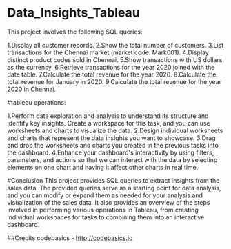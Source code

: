 # Data_Insights_Tableau

This project involves the following SQL queries:

1.Display all customer records.
2.Show the total number of customers.
3.List transactions for the Chennai market (market code: Mark001).
4.Display distinct product codes sold in Chennai.
5.Show transactions with US dollars as the currency.
6.Retrieve transactions for the year 2020 joined with the date table.
7.Calculate the total revenue for the year 2020.
8.Calculate the total revenue for January in 2020.
9.Calculate the total revenue for the year 2020 in Chennai.

#tableau operations:

1.Perform data exploration and analysis to understand its structure and identify key insights. Create a workspace for this task, and you can use worksheets and charts to visualize the data.
2.Design individual worksheets and charts that represent the data insights you want to showcase.
3.Drag and drop the worksheets and charts you created in the previous tasks into the dashboard.
4.Enhance your dashboard's interactivity by using filters, parameters, and actions so that we can interact with the data by selecting elements on one chart and having it affect other charts in real time.

#Conclusion
This project provides SQL queries to extract insights from the sales data. The provided queries serve as a starting point for data analysis, and you can modify or expand them as needed for your analysis and visualization of the sales data. It also provides an overview of the steps involved in performing various operations in Tableau, from creating individual workspaces for tasks to combining them into an interactive dashboard.

##Credits
codebasics - http://codebasics.io

